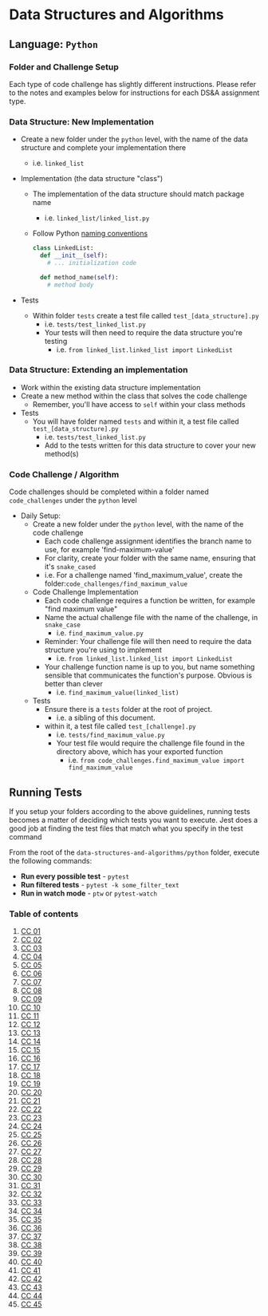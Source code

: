 # Data Structures and Algorithms

## Language: `Python`

### Folder and Challenge Setup

Each type of code challenge has slightly different instructions. Please refer to the notes and examples below for instructions for each DS&A assignment type.

### Data Structure: New Implementation

- Create a new folder under the `python` level, with the name of the data structure and complete your implementation there
  - i.e. `linked_list`
- Implementation (the data structure "class")
  - The implementation of the data structure should match package name
    - i.e. `linked_list/linked_list.py`
  - Follow Python [naming conventions](https://www.python.org/dev/peps/pep-0008/#naming-conventions)

    ```python
    class LinkedList:
      def __init__(self):
        # ... initialization code

      def method_name(self):
        # method body
    ```

- Tests
  - Within folder `tests` create a test file called `test_[data_structure].py`
    - i.e. `tests/test_linked_list.py`
    - Your tests will then need to require the data structure you're testing
      - i.e. `from linked_list.linked_list import LinkedList`

### Data Structure: Extending an implementation

- Work within the existing data structure implementation
- Create a new method within the class that solves the code challenge
  - Remember, you'll have access to `self` within your class methods
- Tests
  - You will have folder named `tests` and within it, a test file called `test_[data_structure].py`
    - i.e. `tests/test_linked_list.py`
    - Add to the tests written for this data structure to cover your new method(s)

### Code Challenge / Algorithm

Code challenges should be completed within a folder named `code_challenges` under the `python` level

- Daily Setup:
  - Create a new folder under the `python` level, with the name of the code challenge
    - Each code challenge assignment identifies the branch name to use, for example 'find-maximum-value'
    - For clarity, create your folder with the same name, ensuring that it's `snake_cased`
    - i.e. For a challenge named 'find_maximum_value', create the folder:`code_challenges/find_maximum_value`
  - Code Challenge Implementation
    - Each code challenge requires a function be written, for example "find maximum value"
    - Name the actual challenge file with the name of the challenge, in `snake_case`
      - i.e. `find_maximum_value.py`
    - Reminder: Your challenge file will then need to require the data structure you're using to implement
      - i.e. `from linked_list.linked_list import LinkedList`
    - Your challenge function name is up to you, but name something sensible that communicates the function's purpose. Obvious is better than clever
      - i.e. `find_maximum_value(linked_list)`
  - Tests
    - Ensure there is a `tests` folder at the root of project.
      - i.e. a sibling of this document.
    - within it, a test file called `test_[challenge].py`
      - i.e. `tests/find_maximum_value.py`
      - Your test file would require the challenge file found in the directory above, which has your exported function
        - i.e. `from code_challenges.find_maximum_value import find_maximum_value`

## Running Tests

If you setup your folders according to the above guidelines, running tests becomes a matter of deciding which tests you want to execute.  Jest does a good job at finding the test files that match what you specify in the test command

From the root of the `data-structures-and-algorithms/python` folder, execute the following commands:

- **Run every possible test** - `pytest`
- **Run filtered tests** - `pytest -k some_filter_text`
- **Run in watch mode** - `ptw` or `pytest-watch`

### Table of contents

 1. [CC 01](code_challenges/array-reverse)
 2. [CC 02](code_challenges/array_shift)
 3. [CC 03](code_challenges/array_binary_search)
 4. [CC 04](code_challenges/)
 5. [CC 05](code_challenges/linked_list)
 6. [CC 06](code_challenges/linked_list)
 7. [CC 07](code_challenges/)
 8. [CC 08](code_challenges/)
 9. [CC 09](code_challenges/)
 10. [CC 10](code_challenges/)
 11. [CC 11](code_challenges/)
 12. [CC 12](code_challenges/)
 13. [CC 13](code_challenges/)
 14. [CC 14](code_challenges/)
 15. [CC 15](code_challenges/)
 16. [CC 16](code_challenges/)
 17. [CC 17](code_challenges/)
 18. [CC 18](code_challenges/)
 19. [CC 19](code_challenges/)
 20. [CC 20](code_challenges/)
 21. [CC 21](code_challenges/)
 22. [CC 22](code_challenges/)
 23. [CC 23](code_challenges/)
 24. [CC 24](code_challenges/)
 25. [CC 25](code_challenges/)
 26. [CC 26](code_challenges/)
 27. [CC 27](code_challenges/)
 28. [CC 28](code_challenges/)
 29. [CC 29](code_challenges/)
 30. [CC 30](code_challenges/)
 31. [CC 31](code_challenges/)
 32. [CC 32](code_challenges/)
 33. [CC 33](code_challenges/)
 34. [CC 34](code_challenges/)
 35. [CC 35](code_challenges/)
 36. [CC 36](code_challenges/)
 37. [CC 37](code_challenges/)
 38. [CC 38](code_challenges/)
 39. [CC 39](code_challenges/)
 40. [CC 40](code_challenges/)
 41. [CC 41](code_challenges/)
 42. [CC 42](code_challenges/)
 43. [CC 43](code_challenges/)
 44. [CC 44](code_challenges/)
 45. [CC 45](code_challenges/)
